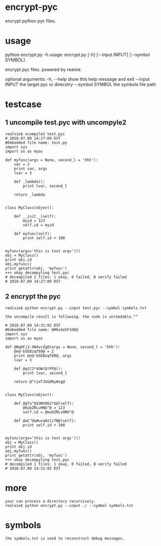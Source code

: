 # encrypt-pyc
encrypt python pyc files.

# usage
python encrypt.py -h
usage: encrypt.py [-h] [--input INPUT] [--symbol SYMBOL]

encrypt pyc files. powered by realxie.

optional arguments:
  -h, --help       show this help message and exit
  --input INPUT    the target pyc or direcotry
  --symbol SYMBOL  the symbols file path


# testcase
## 1 uncompile test.pyc with uncompyle2
	realxie$ ncompyle2 test.pyc
	# 2018.07.09 14:27:09 DST
	#Embedded file name: test.py
	import sys
	import os as myos
	
	def myfunc(args = None, second_l = 'hhh'):
	    var = 2
	    print var, args
	    lvar = 3
	
	    def _lambda():
	        print lvar, second_l
	
	    return _lambda
	
	
	class MyClass(object):
	
	    def __init__(self):
	        myid = 123
	        self.id = myid
	
	    def myfunc(self):
	        print self.id + 100
	
	
	myfunc(args='this is test args')()
	obj = MyClass()
	print obj.id
	obj.myfunc()
	print getattr(obj, 'myfunc')
	+++ okay decompyling test.pyc
	# decompiled 1 files: 1 okay, 0 failed, 0 verify failed
	# 2018.07.09 14:27:09 DST


## 2 encrypt the pyc
	realxie$ python encrypt.py --input test.pyc --symbol symbols.txt

	the uncompile result is following. the code is unreadable.^^

	# 2018.07.09 14:31:02 DST
	#Embedded file name: @#6sGeSF3dK@
	import sys
	import os as myos
	
	def @0q9Fj3-XN4vcZg@(args = None, second_l = 'hhh'):
	    @n@-bSEBzqf89@ = 2
	    print @n@-bSEBzqf89@, args
	    lvar = 3
	
	    def @q(C2*4GW)Q!PF@():
	        print lvar, second_l
	
	    return @^+jeTJU&ORy#zg@
	
	
	class MyClass(object):
	
	    def @gTu^@$3Nh062*G@(self):
	        @mubZRLvHNG^@ = 123
	        self.id = @mubZRLvHNG^@
	
	    def @wC^U&#uvaHz1ifN@(self):
	        print self.id + 100
	
	
	myfunc(args='this is test args')()
	obj = MyClass()
	print obj.id
	obj.myfunc()
	print getattr(obj, 'myfunc')
	+++ okay decompyling test.pyc
	# decompiled 1 files: 1 okay, 0 failed, 0 verify failed
	# 2018.07.09 14:31:02 DST


# more
	your can process a directory recursively.
	realxie$ python encrypt.py --input ./ --symbol symbols.txt


# symbols
	the symbols.txt is used to reconstruct debug messages.
